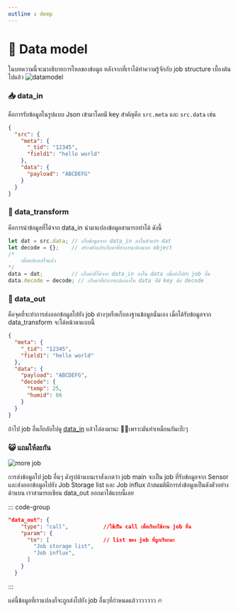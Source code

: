 ```yaml
---
outline : deep
---
```

# 🔁 Data model
ในบทความนี้จะมาอธิบายการไหลของข้อมูล หลังจากที่เราได้ทำความรู้จักกับ job structure เบื้องต้นไปแล้ว
![datamodel](/datamodel.png)


### 📥 data_in 
    
คือการรับข้อมูลในรูปแบบ Json เข้ามาโดยมี key สำคัญคือ `src.meta` และ `src.data` เช่น

```json
{
  "src": {
    "meta": {
      "_tid": "12345",
      "field1": "hello world"
    },
    "data": {
      "payload": "ABCDEFG"
    }
  }
}
```

### 🔁 data_transform
คือการนำข้อมูลที่ได้จาก data_in นำมาแปลงข้อมูลสามารถทำได้ ดังนี้
```js
let dat = src.data; // เก็บข้อมูลจาก data_in ลงในตัวแปร dat
let decode = {};    // สร้างตัวแปรเก็บค่าที่ทำการแปลงแบบ object
/* 
    เมื่อแปลงเสร็จแล้ว
*/
data = dat;         // เก็บค่าที่ได้จาก data_in ลงใน data เพื่อส่งไปยัง job อื่น
data.decode = decode; // เก็บค่าที่ทำการแปลงลงใน data ที่มี key คือ decode
```

### 🚀 data_out
คือจุดที่จะทำการส่งออกข้อมูลไปยัง job ต่างๆหรือเก็บลงฐานข้อมูลนั่นเอง เมื่อได้รับข้อมูลจาก data_transform จะได้หน้าตาแบบนี้

```json
{
  "meta": {
    "_tid": "12345",
    "field1": "hello world"
  },
  "data": {
    "payload": "ABCDEFG",
    "decode": {
      "temp": 25,
      "humid": 66
    }
  }
}
```
ถ้าไป job อื่นก็กลับไปดู [data_in](#📥-data-in) แล้วไล่ลงมานะ 🤣🤣เพราะมันทำเหมือนกันเป๊ะๆ

### 😺 แถมให้ละกัน
![more job](/more.png)

การส่งข้อมูลไป job อื่นๆ ดังรูปด้านบนเราสังเกตว่า job main จะเป็น job ที่รับข้อมูลจาก Sensor และส่งออกข้อมูลไปยัง Job Storage list และ Job influx ถ้าสมมติมีการส่งข้อมูลเป็นดังตัวอย่างด้านบน เราสามารถเขียน data_out ออกมาได้แบบนี้เลย

::: code-group
```json [job_main.json]
"data_out": {
    "type": "call",           //ใช้เป็น call เพื่อเรียกใช้งาน job อื่น
    "param": {
      "to": [                 // list ของ job ที่ถูกเรียกมา
        "Job storage list", 
        "Job influx",
      ]
    }
  }
```
:::

แค่นี้ข้อมูลที่เราแปลงก็จะถูกส่งไปยัง job อื่นๆที่กำหนดแล้ววววววว 🔥